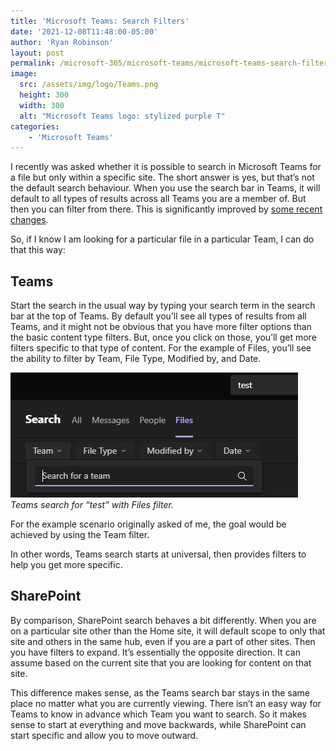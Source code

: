 ```yaml
---
title: 'Microsoft Teams: Search Filters'
date: '2021-12-08T11:48:00-05:00'
author: 'Ryan Robinson'
layout: post
permalink: /microsoft-365/microsoft-teams/microsoft-teams-search-filters/
image: 
  src: /assets/img/logo/Teams.png
  height: 300
  width: 300
  alt: "Microsoft Teams logo: stylized purple T"
categories:
    - 'Microsoft Teams'
---
```


I recently was asked whether it is possible to search in Microsoft Teams for a file but only within a specific site. The short answer is yes, but that’s not the default search behaviour. When you use the search bar in Teams, it will default to all types of results across all Teams you are a member of. But then you can filter from there. This is significantly improved by [some recent changes](https://techcommunity.microsoft.com/t5/microsoft-teams-blog/new-and-improved-search-results-experience-on-microsoft-teams/ba-p/3035064).

So, if I know I am looking for a particular file in a particular Team, I can do that this way:

## Teams

Start the search in the usual way by typing your search term in the search bar at the top of Teams. By default you’ll see all types of results from all Teams, and it might not be obvious that you have more filter options than the basic content type filters. But, once you click on those, you’ll get more filters specific to that type of content. For the example of Files, you’ll see the ability to filter by Team, File Type, Modified by, and Date.

!["Search filters in Microsoft Teams"](/assets/img/2021/12/Teams-Search-filters.png)
_Teams search for “test” with Files filter._

For the example scenario originally asked of me, the goal would be achieved by using the Team filter.

In other words, Teams search starts at universal, then provides filters to help you get more specific.

## SharePoint

By comparison, SharePoint search behaves a bit differently. When you are on a particular site other than the Home site, it will default scope to only that site and others in the same hub, even if you are a part of other sites. Then you have filters to expand. It’s essentially the opposite direction. It can assume based on the current site that you are looking for content on that site.

This difference makes sense, as the Teams search bar stays in the same place no matter what you are currently viewing. There isn’t an easy way for Teams to know in advance which Team you want to search. So it makes sense to start at everything and move backwards, while SharePoint can start specific and allow you to move outward.
